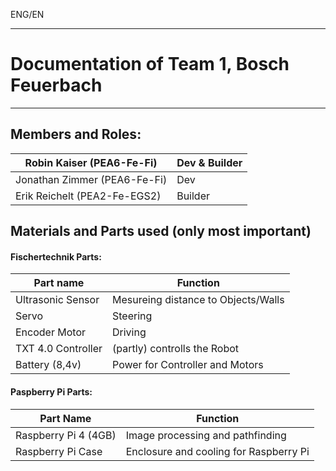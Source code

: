 ENG/EN

--- 
# Documentation of Team 1, Bosch Feuerbach
---

## Members and Roles:

|Robin Kaiser (PEA6-Fe-Fi)|Dev & Builder|
|-|-|
|Jonathan Zimmer (PEA6-Fe-Fi)|Dev|
|Erik Reichelt (PEA2-Fe-EGS2)|Builder|

## Materials and Parts used (only most important)
#### Fischertechnik Parts:
| Part name | Function |
| -         | -        |
| Ultrasonic Sensor | Mesureing distance to Objects/Walls |
| Servo | Steering |
| Encoder Motor | Driving |
| TXT 4.0 Controller | (partly) controlls the Robot |
| Battery (8,4v) | Power for Controller and Motors |

#### Paspberry Pi Parts:
| Part Name | Function |
|-|-|
| Raspberry Pi 4 (4GB)| Image processing and pathfinding|
| Raspberry Pi Case | Enclosure and cooling for Raspberry Pi| 
